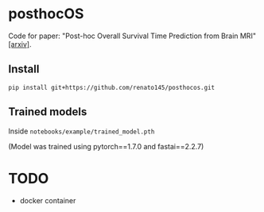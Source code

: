 # posthocOS
Code for paper: "Post-hoc Overall Survival Time Prediction from Brain MRI" [[arxiv]](https://arxiv.org/abs/2102.10765).

## Install
`pip install git+https://github.com/renato145/posthocos.git`

## Trained models
Inside `notebooks/example/trained_model.pth`

(Model was trained using pytorch==1.7.0 and fastai==2.2.7)

# TODO
- docker container

